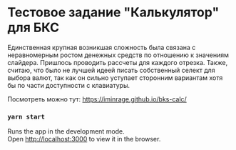 # Тестовое задание "Калькулятор" для БКС

Единственная крупная возникшая сложность была связана с неравномерным ростом денежных средств по отношению к значениям слайдера.
Пришлось проводить рассчеты для каждого отрезка.
Также, считаю, что было не лучшей идеей писать собственный селект для выбора валют, так как он сильно уступает сторонним вариантам хотя бы по части доступности с клавиатуры.

Посмотреть можно тут: https://iminrage.github.io/bks-calc/

### `yarn start`

Runs the app in the development mode.<br />
Open [http://localhost:3000](http://localhost:3000) to view it in the browser.
